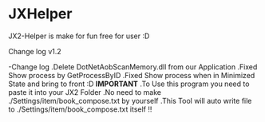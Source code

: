 # JXHelper
JX2-Helper is make for fun free for user :D


 Change log v1.2

-Change log
 .Delete DotNetAobScanMemory.dll from our Application
 .Fixed Show process by GetProcessByID
 .Fixed Show process when in Minimized State and bring to front :D
**IMPORTANT**
 .To Use this program you need to paste it into your JX2 Folder
 .No need to make ./Settings/item/book_compose.txt by yourself
 .This Tool will auto write file to ./Settings/item/book_compose.txt itself !!
